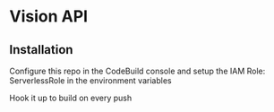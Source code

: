 # Vision API

## Installation

Configure this repo in the CodeBuild console and setup the IAM Role: ServerlessRole in the environment variables

Hook it up to build on every push
